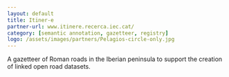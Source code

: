 ```yaml
---
layout: default
title: Itiner-e
partner-url: www.itinere.recerca.iec.cat/
category: [semantic annotation, gazetteer, registry]
logo: /assets/images/partners/Pelagios-circle-only.jpg
---
```


A gazetteer of Roman roads in the Iberian peninsula to support the creation of linked open road datasets.
